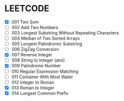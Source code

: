 # LEETCODE

- [X] 001 Two Sum
- [ ] 002 Add Two Numbers
- [ ] 003 Longest Substring Without Repeating Characters
- [ ] 004 Median of Two Sorted Arrays
- [ ] 005 Longest Palindromic Substring
- [ ] 006 ZigZag Conversion
- [X] 007 Reverse Integer
- [ ] 008 String to Integer (atoi)
- [X] 009 Palindrome Number
- [ ] 010 Regular Expression Matching
- [ ] 011 Container With Most Water
- [ ] 012 Integer to Roman
- [X] 013 Roman to Integer
- [X] 014 Longest Common Prefix
